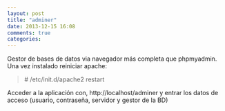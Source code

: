 ```yaml
---
layout: post
title: "adminer"
date: 2013-12-15 16:08
comments: true
categories: 
---
```

Gestor de bases de datos via navegador más completa que phpmyadmin. Una vez instalado reiniciar apache:

>\# /etc/init.d/apache2 restart

Acceder a la aplicación con, http://localhost/adminer y entrar los datos de acceso (usuario, contraseña, servidor y gestor de la BD)

